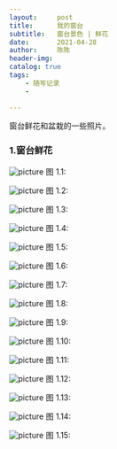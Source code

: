 ```yaml
---
layout:     post
title:      我的窗台
subtitle:   窗台景色 | 鲜花
date:       2021-04-28
author:     陈陈
header-img:
catalog: true
tags:
    - 随写记录
    - 

---
```


窗台鲜花和盆栽的一些照片。

### 1.窗台鲜花

![picture](https://chensong212.github.io/img/Flowers/flower1.JPG)
    图 1.1:

![picture](https://chensong212.github.io/img/Flowers/flower2.JPG)
    图 1.2:

![picture](https://chensong212.github.io/img/Flowers/flower3.JPG)
    图 1.3:
    
![picture](https://chensong212.github.io/img/Flowers/flower4.JPG)
    图 1.4:
    
![picture](https://chensong212.github.io/img/Flowers/flower5.JPG)
    图 1.5:

![picture](https://chensong212.github.io/img/Flowers/flower6.JPG)
    图 1.6:

![picture](https://chensong212.github.io/img/Flowers/flower7.JPG)
    图 1.7:

![picture](https://chensong212.github.io/img/Flowers/flower8.JPG)
    图 1.8:

![picture](https://chensong212.github.io/img/Flowers/flower9.JPG)
    图 1.9:

![picture](https://chensong212.github.io/img/Flowers/flower10.JPG)
    图 1.10:

 ![picture](https://chensong212.github.io/img/Flowers/flower11.JPG)
    图 1.11:

![picture](https://chensong212.github.io/img/Flowers/flower12.JPG)
    图 1.12:

![picture](https://chensong212.github.io/img/Flowers/flower13.JPG)
    图 1.13:

![picture](https://chensong212.github.io/img/Flowers/flower15.JPG)
    图 1.14:
    
![picture](https://chensong212.github.io/img//Flowers/flower16.JPG)
    图 1.15:


